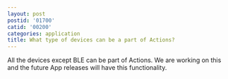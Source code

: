 ```yaml
---
layout: post
postid: '01700'
catid: '00200'
categories: application
title: What type of devices can be a part of Actions?
---
```


All the devices except BLE can be part of Actions. We are working on this and the future App releases will have this functionality.